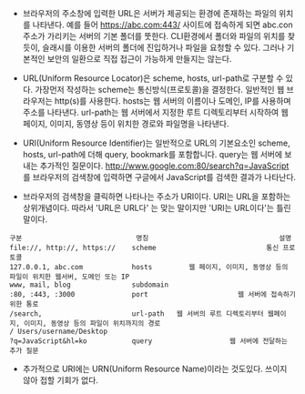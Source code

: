 - 브라우저의 주소창에 입력한 URL은 서버가 제공되는 환경에 존재하는 파일의 위치를 나타낸다. 예를 들어 https://abc.com:443/ 사이트에 접속하게 되면 abc.con주소가 가리키는 서버의 기본 폴더를 뚯한다. CLI환경에서 폴더와 파일의 위치를 찾듯이, 슬래시를 이용한 서버의 폴더에 진입하거나 파일을 요청할 수 있다. 그러나 기본적인 보안의 일환으로 직접 접근이 가능하게 만들지는 않는다.

- URL(Uniform Resource Locator)은 scheme, hosts, url-path로 구분할 수 있다. 가장먼저 작성하는 scheme는 통신방식(프로토콜)을 결정한다. 일반적인 웹 브라우저는 http(s)를 사용한다. hosts는 웹 서버의 이름이나 도메인, IP를 사용하며 주소를 나타낸다. url-path는 웹 서버에서 지정한 루트 디렉토리부터 시작하여 웹 페이지, 이미지, 동영상 등이 위치한 경로와 파일명을 나타낸다.

- URI(Uniform Resource Identifier)는 일반적으로 URL의 기본요소인 scheme, hosts, url-path에 더해 query, bookmark를 포함합니다. query는 웹 서버에 보내는 추가적인 질문이다. http://www.google.com:80/search?q=JavaScript 를 브라우저의 검색창에 입력하면 구글에서 JavaScript를 검색한 결과가 나타난다.

- 브라우저의 검색창을 클릭하면 나타나는 주소가 URI이다. URI는 URL을 포함하는 상위개념이다. 따라서 'URL은 URL다' 는 맞는 말이지만 'URI는 URL이다'는 틀린말이다.

```
구분                            명칭                                설명
file://, http://, https://    scheme                           통신 프로토콜
127.0.0.1, abc.com            hosts         웹 페이지, 이미지, 동영상 등의 파일이 위치한 웹서버, 도메인 또는 IP
www, mail, blog               subdomain
:80, :443, :3000              port                      웹 서버에 접속하기 위한 통로
/search,                      url-path   웹 서버의 루트 디렉토리부터 웹페이지, 이미지, 동영상 등의 파일이 위치까지의 경로
/ Users/username/Desktop
?q=JavaScript&hl=ko           query                   웹 서버에 전달하는 추가 질문
```

- 추가적으로 URI에는 URN(Uniform Resource Name)이라는 것도있다. 쓰이지 않아 접할 기회가 없다.
